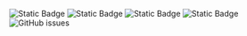 ![Static Badge](https://img.shields.io/badge/blacklists-61-000000) ![Static Badge](https://img.shields.io/badge/blacklisted-2938912-cc0000) ![Static Badge](https://img.shields.io/badge/whitelisted-2250-00CC00) ![Static Badge](https://img.shields.io/badge/streaming_blacklist-28107-000000) ![GitHub issues](https://img.shields.io/github/issues/fabriziosalmi/blacklists)
